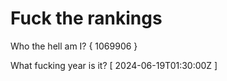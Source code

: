 # Fuck the rankings

Who the hell am I?
{ 1069906 }

What fucking year is it?
[ 2024-06-19T01:30:00Z ]
